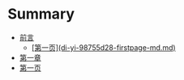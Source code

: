 # Summary

* [前言](README.md)
  * [\[第一页\]\(di-yi-98755d28-firstpage-md.md\)](di-yi-98755d28-firstpage-md.md)
* [第一章](di-yi-zhang.md)
* [第一页](firstpagemd.md)




